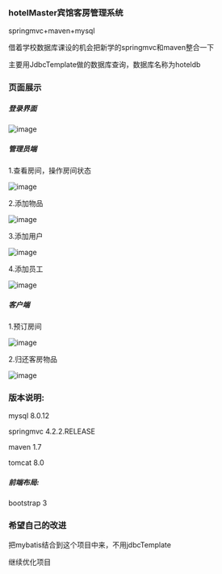 ### hotelMaster宾馆客房管理系统

springmvc+maven+mysql

借着学校数据库课设的机会把新学的springmvc和maven整合一下

主要用JdbcTemplate做的数据库查询，数据库名称为hoteldb



### 页面展示

##### 登录界面

![image](https://raw.githubusercontent.com/fuheihei/hotelMaster/master/img-folder/登录界面.png)



##### 管理员端

1.查看房间，操作房间状态

![image](https://raw.githubusercontent.com/fuheihei/hotelMaster/master/img-folder/查看房间.png)

2.添加物品

![image](https://raw.githubusercontent.com/fuheihei/hotelMaster/master/img-folder/添加物品.png)

3.添加用户

![image](https://raw.githubusercontent.com/fuheihei/hotelMaster/master/img-folder/添加客户.png)

4.添加员工

![image](https://raw.githubusercontent.com/fuheihei/hotelMaster/master/img-folder/添加员工.png)





##### 客户端

1.预订房间

![image](https://raw.githubusercontent.com/fuheihei/hotelMaster/master/img-folder/用户预定房间.jpg)



2.归还客房物品

![image](https://raw.githubusercontent.com/fuheihei/hotelMaster/master/img-folder/归还物品.png)



### 版本说明:

mysql 8.0.12

springmvc 4.2.2.RELEASE

maven 1.7

tomcat 8.0

##### 前端布局:

bootstrap 3





### 希望自己的改进

把mybatis结合到这个项目中来，不用jdbcTemplate

继续优化项目





